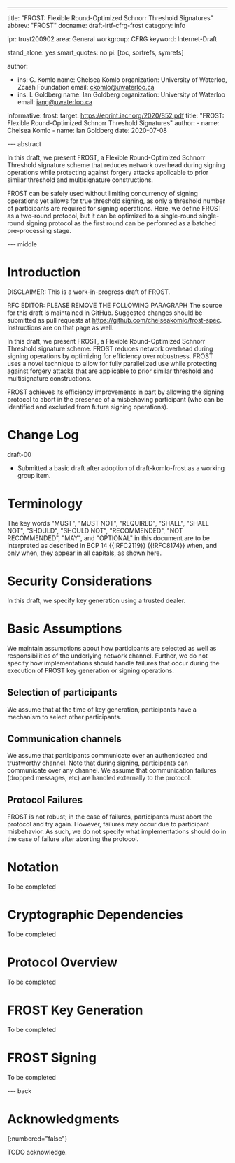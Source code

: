 ---
title: "FROST: Flexible Round-Optimized Schnorr Threshold Signatures"
abbrev: "FROST"
docname: draft-irtf-cfrg-frost
category: info

ipr: trust200902
area: General
workgroup: CFRG
keyword: Internet-Draft

stand_alone: yes
smart_quotes: no
pi: [toc, sortrefs, symrefs]

author:
 -  ins: C. Komlo
    name: Chelsea Komlo
    organization: University of Waterloo, Zcash Foundation
    email: ckomlo@uwaterloo.ca
 -  ins: I. Goldberg
    name: Ian Goldberg
    organization: University of Waterloo
    email: iang@uwaterloo.ca

informative:
  frost:
    target: https://eprint.iacr.org/2020/852.pdf
    title: "FROST: Flexible Round-Optimized Schnorr Threshold Signatures"
    author:
      - name: Chelsea Komlo
      - name: Ian Goldberg
    date: 2020-07-08



--- abstract

In this draft, we present FROST, a Flexible Round-Optimized Schnorr Threshold
signature scheme that reduces network overhead during signing operations while
protecting against forgery attacks applicable to prior similar threshold and
multisignature constructions.

FROST can be safely used without limiting concurrency of signing operations yet
allows for true threshold signing, as only a threshold number of participants
are required for signing operations. Here, we define FROST as a two-round
protocol, but it can be optimized to a single-round single-round signing protocol
as the first round can be performed as a batched pre-processing stage.

--- middle

# Introduction

DISCLAIMER: This is a work-in-progress draft of FROST.

RFC EDITOR: PLEASE REMOVE THE FOLLOWING PARAGRAPH The source for this draft is
maintained in GitHub. Suggested changes should be submitted as pull requests
at https://github.com/chelseakomlo/frost-spec. Instructions are on that page as
well.

In this draft, we present FROST, a Flexible Round-Optimized Schnorr Threshold
signature scheme. FROST reduces network overhead during signing operations by
optimizing for efficiency over robustness. FROST uses a novel technique to
allow for fully parallelized use while protecting against forgery attacks that
are applicable to prior similar threshold and multisignature constructions.

FROST achieves its efficiency improvements in part by allowing the signing
protocol to abort in the presence of a misbehaving participant (who can be
identified and excluded from future signing operations).

# Change Log

draft-00

- Submitted a basic draft after adoption of draft-komlo-frost as a working
  group item.

# Terminology

The key words "MUST", "MUST NOT", "REQUIRED", "SHALL", "SHALL NOT",
"SHOULD", "SHOULD NOT", "RECOMMENDED", "NOT RECOMMENDED", "MAY", and
"OPTIONAL" in this document are to be interpreted as described in
BCP 14 {{!RFC2119}} {{!RFC8174}} when, and only when, they appear in all
capitals, as shown here.

# Security Considerations

In this draft, we specify key generation using a trusted dealer.

# Basic Assumptions

We maintain assumptions about how participants are selected as well as
responsibilities of the underlying network channel. Further, we do not specify
how implementations should handle failures that occur during the execution of
FROST key generation or signing operations.

## Selection of participants

We assume that at the time of key generation, participants have a mechanism to
select other participants.

## Communication channels

We assume that participants communicate
over an authenticated and trustworthy channel. Note that during signing,
participants can communicate over any channel. We assume that communication
failures (dropped messages, etc) are handled externally to the protocol.

## Protocol Failures

FROST is not robust; in the case of failures, participants must
abort the protocol and try again. However, failures may occur due to
participant misbehavior. As such, we do not specify what implementations should
do in the case of failure after aborting the protocol.

# Notation

To be completed

# Cryptographic Dependencies

To be completed

# Protocol Overview

To be completed

# FROST Key Generation

To be completed

# FROST Signing

To be completed




--- back

# Acknowledgments
{:numbered="false"}

TODO acknowledge.
